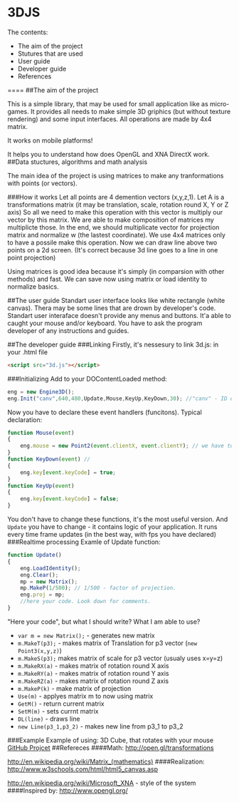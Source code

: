 3DJS
====

The contents:
 - The aim of the project
 - Stutures that are used
 - User guide
 - Developer guide
 - References

====
##The aim of the project

This is a simple library, that may be used for small application like as micro-games. It provides all needs to make simple 3D griphics (but without texture rendering) and some input interfaces.
All operations are made by 4x4 matrix.

It works on mobile platforms!

It helps you to understand how does OpenGL and XNA DirectX work.
##Data stuctures, algorithms and math analysis

The main idea of the project is using matrices to make any tranformations with points (or vectors). 

###How it works
Let all points are 4 demention vectors (x,y,z,1).
Let A is a transformations matrix (it may be translation, scale, rotation round X, Y or Z axis)
So all we need to make this operation with this vector is multiply our vector by this matrix.
We are able to make composition of matrices my multiplicte those.
In the end, we should multiplicate vector for projection matrix and normalize w (the lastest coordinate). We use 4x4 matrices only to have a possile make this operation.
Now we can draw line above two points on a 2d screen. (It's correct because 3d line goes to a line in one point projection)

Using matrices is good idea because it's simply (in comparsion with other methods) and fast. We can save now using matrix or load identity to normalize basics.

##The user guide
Standart user interface looks like white rectangle (white canvas). Thera may be some lines that are drown by developer's code. Standart user interaface doesn't provide any menus and buttons. It'a able to caught your mouse and/or keyboard.
You have to ask the program developer of any instructions and guides.
 
##The developer guide
###Linking
Firstly, it's nessesury to link 3d.js: in your .html file
```html
<script src="3d.js"></script>
```
###Initializing
Add to your DOContentLoaded method:
```js
eng = new Engine3D();
eng.Init("canv",640,480,Update,Mouse,KeyUp,KeyDown,30); //"canv" - ID of your canvas html5 element, 640,480 - resolution of canvas, Update,Mouse,KeyUp,KeyDown - event handlers, 30 - it's fps that you want.
```
Now you have to declare these event handlers (funcitons). Typical declaration:
```js
function Mouse(event)
{
	eng.mouse = new Point2(event.clientX, event.clientY); // we have to save actual mouse position
}
function KeyDown(event) // 
{
	eng.key[event.keyCode] = true; 
}
function KeyUp(event)
{
	eng.key[event.keyCode] = false;
}
``` 
You don't have to change these functions, it's the most useful version.
And ```Update``` you have to change - it contains logic of your application. It runs every time frame updates (in the best way, with fps you have declared)
###Realtime processing 
Examle of Update function:
```js
function Update()
{
	eng.LoadIdentity();
	eng.Clear();
	mp = new Matrix();
	mp.MakeP(1/500); // 1/500 - factor of projection. 
	eng.proj = mp;
	//here your code. Look down for comments.
}
```
"Here your code", but what I should write? What I am able to use?
* ```var m = new Matrix();``` - generates new matrix
* ```m.MakeT(p3);``` - makes matrix of Translation for p3 vector (```new Point3(x,y,z)```)
* ```m.MakeS(p3);``` makes matrix of scale for p3 vector (usualy uses x=y=z)
* ```m.MakeRX(a)``` - makes matrix of rotation round X axis
* ```m.MakeRY(a)``` - makes matrix of rotation round Y axis
* ```m.MakeRZ(a)``` - makes matrix of rotation round Z axis
* ```m.MakeP(k)``` - make matrix of projection
* ```Use(m)``` - applyes matrix m to now using matrix
* ```GetM()``` - return current matrix
* ```SetM(m)``` - sets currnt matrix
* ```DL(line)``` - draws line
* ```new Line(p3_1,p3_2)``` - makes new line from p3_1 to p3_2

###Example
Example of using: 3D Cube, that rotates with your mouse [GitHub Projcet](http://github.com/kriot/3DCube/)
##Refereces
####Math:
http://open.gl/transformations

http://en.wikipedia.org/wiki/Matrix_(mathematics)
####Realization:
http://www.w3schools.com/html/html5_canvas.asp

http://en.wikipedia.org/wiki/Microsoft_XNA - style of the system
####Inspired by:
http://www.opengl.org/
